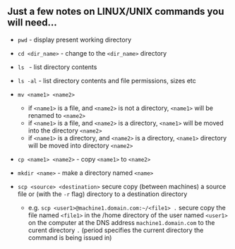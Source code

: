 ## Just a few notes on LINUX/UNIX commands you will need...

- `pwd` - display present working directory
- `cd <dir_name>` - change to the `<dir_name>` directory
- `ls ` - list directory contents

- `ls -al` - list directory contents and file permissions, sizes etc

- `mv <name1> <name2>` 
   - if `<name1>` is a file, and `<name2>` is not a directory, `<name1>` will be renamed to `<name2>`
   - if `<name1>` is a file, and `<name2>` is a directory, `<name1>` will be moved into the directory `<name2>`
   - if `<name1>` is a directory, and `<name2>` is a directory, `<name1>` directory will be moved into directory `<name2>`

- `cp <name1> <name2>` - copy `<name1>` to `<name2>`

- `mkdir <name>` - make a directory named `<name>`

- `scp <source> <destination>` secure copy (between machines) a source file or (with the `-r` flag) directory to a destination directory
  - e.g. `scp <user1>@machine1.domain.com:~/<file1> .` secure copy the file named `<file1>` in the /home directory of the user named `<user1>` on the computer at the DNS address `machine1.domain.com` to the curent directory `.` (period specifies the current directory the command is being issued in)
  
  

